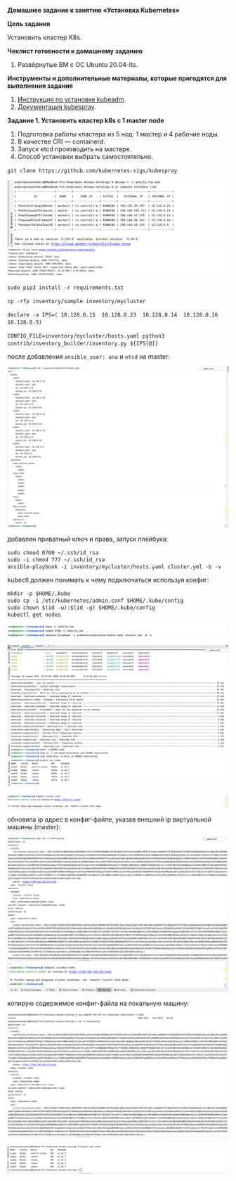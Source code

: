 **Домашнее задание к занятию «Установка Kubernetes»**

**Цель задания**

Установить кластер K8s.

**Чеклист готовности к домашнему заданию**
1. Развёрнутые ВМ с ОС Ubuntu 20.04-lts.

**Инструменты и дополнительные материалы, которые пригодятся для выполнения задания**
1. [Инструкция по установке kubeadm](https://kubernetes.io/docs/setup/production-environment/tools/kubeadm/create-cluster-kubeadm/).
2. [Документация kubespray](https://kubespray.io/#/).

**Задание 1. Установить кластер k8s с 1 master node**
1. Подготовка работы кластера из 5 нод: 1 мастер и 4 рабочие ноды.
2. В качестве CRI — containerd.
3. Запуск etcd производить на мастере.
4. Способ установки выбрать самостоятельно.

`git clone https://github.com/kubernetes-sigs/kubespray`

![img_8.png](../../images/img450.png)
![img_12.png](../../images/img421.png)

`sudo pip3 install -r requirements.txt`

`cp -rfp inventory/sample inventory/mycluster`

`declare -a IPS=( 10.128.0.15  10.128.0.23  10.128.0.14  10.128.0.16  10.128.0.5)`

`CONFIG_FILE=inventory/mycluster/hosts.yaml python3 contrib/inventory_builder/inventory.py ${IPS[@]}`

после добавления `ansible_user: ana` и `etcd` на master:

![img_12.png](../../images/img451.png)
![img_13.png](../../images/img452.png)

добавлен приватный ключ и права, запуск плейбука:

```
sudo chmod 0700 ~/.ssh/id_rsa
sudo -i chmod 777 ~/.ssh/id_rsa
ansible-playbook -i inventory/mycluster/hosts.yaml cluster.yml -b -v
```

kubectl должен понимать к чему подключаться используя конфиг:

```
mkdir -p $HOME/.kube
sudo cp -i /etc/kubernetes/admin.conf $HOME/.kube/config
sudo chown $(id -u):$(id -g) $HOME/.kube/config
kubectl get nodes
```

![img_8.png](../../images/img417.png)


![img.png](../../images/img425.png)
![img_1.png](../../images/img426.png)

![img_14.png](../../images/img453.png)

обновила ip адрес в конфиг-файле, указав внешний ip виртуальной машины (master):

![img.png](../../images/img462.png)
![img_3.png](../../images/img457.png)

копирую содержимое конфиг-файла на локальную машину:

![img_1.png](../../images/img460.png)

![img_2.png](../../images/img461.png)



